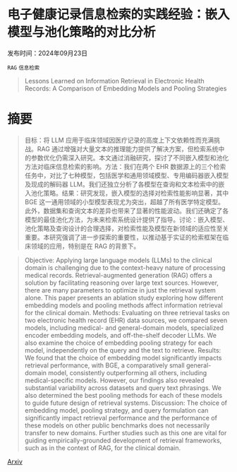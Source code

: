 # 电子健康记录信息检索的实践经验：嵌入模型与池化策略的对比分析

发布时间：2024年09月23日

`RAG` `信息检索`

> Lessons Learned on Information Retrieval in Electronic Health Records: A Comparison of Embedding Models and Pooling Strategies

# 摘要

> 目标：将 LLM 应用于临床领域因医疗记录的高度上下文依赖性而充满挑战。RAG 通过增强对大量文本的推理能力提供了解决方案，但检索系统中的参数优化仍需深入研究。本文通过消融研究，探讨了不同嵌入模型和池化方法对临床信息检索的影响。方法：我们在两个 EHR 数据源上的三个检索任务中，对比了七种模型，包括医学和通用领域模型、专用编码器嵌入模型及现成的解码器 LLM。我们还独立分析了各模型在查询和文本检索中的嵌入池化策略。结果：研究发现，嵌入模型的选择对检索性能影响显著，其中 BGE 这一通用领域的小型模型表现尤为突出，超越了所有医学特定模型。此外，数据集和查询文本的差异也带来了显著的性能波动。我们还确定了各模型的最佳池化方法，为未来检索系统设计提供了指导。讨论：嵌入模型、池化策略及查询设计的合理选择，对检索性能及模型在新领域的适应性至关重要。本研究强调了进一步探索的重要性，以推动基于实证的检索框架在临床领域的应用，特别是在 RAG 的背景下。

> Objective: Applying large language models (LLMs) to the clinical domain is challenging due to the context-heavy nature of processing medical records. Retrieval-augmented generation (RAG) offers a solution by facilitating reasoning over large text sources. However, there are many parameters to optimize in just the retrieval system alone. This paper presents an ablation study exploring how different embedding models and pooling methods affect information retrieval for the clinical domain.
  Methods: Evaluating on three retrieval tasks on two electronic health record (EHR) data sources, we compared seven models, including medical- and general-domain models, specialized encoder embedding models, and off-the-shelf decoder LLMs. We also examine the choice of embedding pooling strategy for each model, independently on the query and the text to retrieve.
  Results: We found that the choice of embedding model significantly impacts retrieval performance, with BGE, a comparatively small general-domain model, consistently outperforming all others, including medical-specific models. However, our findings also revealed substantial variability across datasets and query text phrasings. We also determined the best pooling methods for each of these models to guide future design of retrieval systems.
  Discussion: The choice of embedding model, pooling strategy, and query formulation can significantly impact retrieval performance and the performance of these models on other public benchmarks does not necessarily transfer to new domains. Further studies such as this one are vital for guiding empirically-grounded development of retrieval frameworks, such as in the context of RAG, for the clinical domain.

[Arxiv](https://arxiv.org/abs/2409.15163)